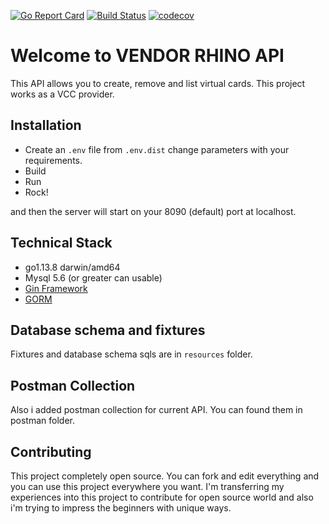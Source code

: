 [![Go Report Card](https://goreportcard.com/badge/github.com/MehGokalp/vendor-rhino)](https://goreportcard.com/report/github.com/MehGokalp/vendor-rhino) [![Build Status](https://travis-ci.org/MehGokalp/vendor-rhino.svg?branch=master)](https://travis-ci.org/MehGokalp/vendor-rhino) [![codecov](https://codecov.io/gh/MehGokalp/vendor-rhino/branch/master/graph/badge.svg)](https://codecov.io/gh/MehGokalp/vendor-rhino)

# Welcome to VENDOR RHINO API
This API allows you to create, remove and list virtual cards. This project works as a VCC provider.  

## Installation

- Create an `.env` file from `.env.dist` change parameters with your requirements.
- Build
- Run
- Rock!

and then the server will start on your 8090 (default) port at localhost. 

## Technical Stack

 - go1.13.8 darwin/amd64
 - Mysql 5.6 (or greater can usable)
 - [Gin Framework](https://github.com/gin-gonic/gin)
 - [GORM](https://github.com/go-gorm/gorm)
 
## Database schema and fixtures
Fixtures and database schema sqls are in `resources` folder.
## Postman Collection
Also i added postman collection for current API. You can found them in postman folder.
## Contributing
This project completely open source. You can fork and edit everything and you can use this project everywhere you want. I'm transferring my experiences into this project to contribute for open source world and also i'm trying to impress the beginners with unique ways.

